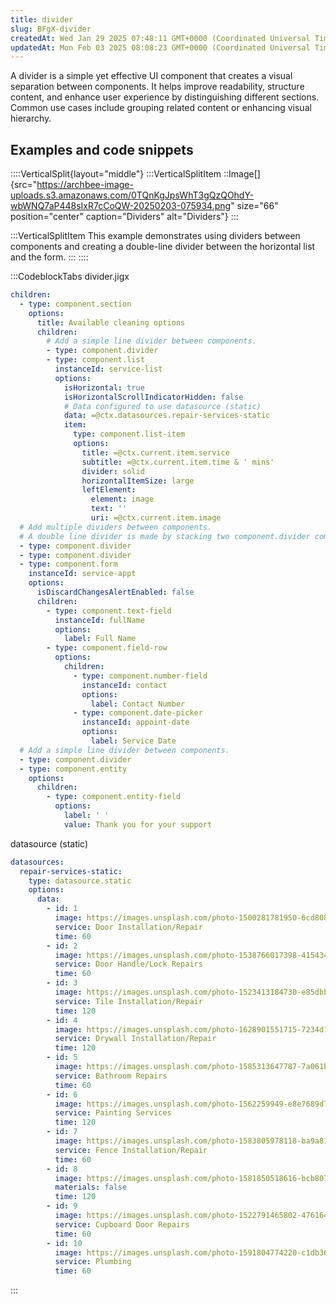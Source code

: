 ```yaml
---
title: divider
slug: BFgX-divider
createdAt: Wed Jan 29 2025 07:48:11 GMT+0000 (Coordinated Universal Time)
updatedAt: Mon Feb 03 2025 08:08:23 GMT+0000 (Coordinated Universal Time)
---
```


A divider is a simple yet effective UI component that creates a visual separation between components. It helps improve readability, structure content, and enhance user experience by distinguishing different sections. Common use cases include grouping related content or enhancing visual hierarchy.

## Examples and code snippets

::::VerticalSplit{layout="middle"}
:::VerticalSplitItem
::Image[]{src="https://archbee-image-uploads.s3.amazonaws.com/0TQnKgJpsWhT3gQzQOhdY-wbWNQ7aP448sIxR7cCoQW-20250203-075934.png" size="66" position="center" caption="Dividers" alt="Dividers"}
:::

:::VerticalSplitItem
This example demonstrates using dividers between components and creating a double-line divider between the horizontal list and the form.
:::
::::

:::CodeblockTabs
divider.jigx

```yaml
children:
  - type: component.section
    options:
      title: Available cleaning options
      children:
        # Add a simple line divider between components.      
        - type: component.divider
        - type: component.list
          instanceId: service-list
          options:
            isHorizontal: true
            isHorizontalScrollIndicatorHidden: false
            # Data configured to use datasource (static) 
            data: =@ctx.datasources.repair-services-static
            item: 
              type: component.list-item
              options:
                title: =@ctx.current.item.service
                subtitle: =@ctx.current.item.time & ' mins'
                divider: solid
                horizontalItemSize: large
                leftElement: 
                  element: image
                  text: ''
                  uri: =@ctx.current.item.image
  # Add multiple dividers between components.
  # A double line divider is made by stacking two component.divider components.                 
  - type: component.divider
  - type: component.divider
  - type: component.form
    instanceId: service-appt
    options:
      isDiscardChangesAlertEnabled: false
      children:
        - type: component.text-field
          instanceId: fullName
          options:
            label: Full Name
        - type: component.field-row
          options:
            children:
              - type: component.number-field
                instanceId: contact
                options:
                  label: Contact Number
              - type: component.date-picker
                instanceId: appoint-date
                options:
                  label: Service Date
  # Add a simple line divider between components.                   
  - type: component.divider
  - type: component.entity
    options:
      children:
        - type: component.entity-field
          options:
            label: ' '
            value: Thank you for your support
```

datasource (static)

```yaml
datasources:
  repair-services-static:
    type: datasource.static
    options:
      data:
        - id: 1
          image: https://images.unsplash.com/photo-1500281781950-6cd80847ebcd?ixlib=rb-1.2.1&ixid=MnwxMjA3fDB8MHxwaG90by1wYWdlfHx8fGVufDB8fHx8&auto=format&fit=crop&w=1469&q=80
          service: Door Installation/Repair
          time: 60
        - id: 2
          image: https://images.unsplash.com/photo-1538766017398-415434a31a5b?ixlib=rb-1.2.1&ixid=MnwxMjA3fDB8MHxwaG90by1wYWdlfHx8fGVufDB8fHx8&auto=format&fit=crop&w=1470&q=80
          service: Door Handle/Lock Repairs
          time: 60        
        - id: 3
          image: https://images.unsplash.com/photo-1523413184730-e85dbbd04aba?ixlib=rb-1.2.1&ixid=MnwxMjA3fDB8MHxwaG90by1wYWdlfHx8fGVufDB8fHx8&auto=format&fit=crop&w=687&q=80
          service: Tile Installation/Repair
          time: 120
        - id: 4
          image: https://images.unsplash.com/photo-1628901551715-7234d14fb7a0?ixlib=rb-1.2.1&ixid=MnwxMjA3fDB8MHxwaG90by1wYWdlfHx8fGVufDB8fHx8&auto=format&fit=crop&w=1470&q=80
          service: Drywall Installation/Repair
          time: 120
        - id: 5
          image: https://images.unsplash.com/photo-1585313647787-7a061b5a85a6?ixlib=rb-1.2.1&ixid=MnwxMjA3fDB8MHxwaG90by1wYWdlfHx8fGVufDB8fHx8&auto=format&fit=crop&w=1423&q=80
          service: Bathroom Repairs
          time: 60
        - id: 6
          image: https://images.unsplash.com/photo-1562259949-e8e7689d7828?ixlib=rb-1.2.1&ixid=MnwxMjA3fDB8MHxwaG90by1wYWdlfHx8fGVufDB8fHx8&auto=format&fit=crop&w=1431&q=80
          service: Painting Services
          time: 120
        - id: 7
          image: https://images.unsplash.com/photo-1583805978118-ba9a81ac1399?ixlib=rb-1.2.1&ixid=MnwxMjA3fDB8MHxwaG90by1wYWdlfHx8fGVufDB8fHx8&auto=format&fit=crop&w=1470&q=80
          service: Fence Installation/Repair
          time: 60
        - id: 8
          image: https://images.unsplash.com/photo-1581850518616-bcb8077a2336?ixlib=rb-1.2.1&ixid=MnwxMjA3fDB8MHxwaG90by1wYWdlfHx8fGVufDB8fHx8&auto=format&fit=crop&w=1470&q=80
          materials: false
          time: 120
        - id: 9
          image: https://images.unsplash.com/photo-1522791465802-47616431a4cf?ixlib=rb-1.2.1&ixid=MnwxMjA3fDB8MHxwaG90by1wYWdlfHx8fGVufDB8fHx8&auto=format&fit=crop&w=1451&q=80
          service: Cupboard Door Repairs
          time: 60
        - id: 10
          image: https://images.unsplash.com/photo-1591804774220-c1db3673d05b?ixlib=rb-1.2.1&ixid=MnwxMjA3fDB8MHxwaG90by1wYWdlfHx8fGVufDB8fHx8&auto=format&fit=crop&w=1074&q=80
          service: Plumbing
          time: 60
```

:::
